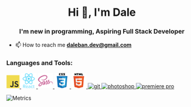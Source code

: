<h1 align="center">Hi 👋, I'm Dale</h1>
<h3 align="center">I'm new in programming, Aspiring Full Stack Developer</h3>

- 📫 How to reach me **daleban.dev@gmail.com**

<h3 align="left">Languages and Tools:</h3>
<p align="left">
  <a
    href="https://developer.mozilla.org/en-US/docs/Web/JavaScript"
    target="_blank"
  >
    <img
      src="https://raw.githubusercontent.com/devicons/devicon/master/icons/javascript/javascript-original.svg"
      alt="javascript"
      width="35"
      height="35"
    />
  </a>
    <a href="https://reactjs.org/" target="_blank">
      <img
        src="https://raw.githubusercontent.com/devicons/devicon/master/icons/react/react-original-wordmark.svg"
        alt="react"
        width="40"
        height="40"
      />
    </a>
      <a href="https://sass-lang.com" target="_blank">
        <img
          src="https://raw.githubusercontent.com/devicons/devicon/master/icons/sass/sass-original.svg"
          alt="sass"
          width="40"
          height="40"
        />
      </a>
    </a>
    <a href="https://www.w3schools.com/css/" target="_blank">
      <img
        src="https://raw.githubusercontent.com/devicons/devicon/master/icons/css3/css3-original-wordmark.svg"
        alt="css3"
        width="40"
        height="40"
      />
      <a href="https://www.w3.org/html/" target="_blank">
        <img
          src="https://raw.githubusercontent.com/devicons/devicon/master/icons/html5/html5-original-wordmark.svg"
          alt="html5"
          width="40"
          height="40"
        />
      </a>
      <a href="https://git-scm.com/" target="_blank">
        <img
          src="https://www.vectorlogo.zone/logos/git-scm/git-scm-icon.svg"
          alt="git"
          width="36"
          height="36"
        />
      </a>
    <a href="https://www.photoshop.com/en" target="_blank">
      <img
        src="https://cdn4.iconfinder.com/data/icons/logos-and-brands/512/23_Photoshop_Adobe_logo_logos-128.png"
        alt="photoshop"
        width="35"
        height="35"
      />
  </a>
    <a href="https://www.adobe.com/sea/products/premiere.html" target="_blank">
      <img
        src="https://cdn4.iconfinder.com/data/icons/adobe-apps/512/Premiere_pro-128.png"
        alt="premiere pro"
        width="42"
        height="42"
      />
  </a>
</p>

![Metrics](https://metrics.lecoq.io/hyamero?template=classic&lines=1&languages=1&isocalendar=1&introduction=1&isocalendar.duration=half-year&languages.limit=8&languages.sections=most-used&languages.colors=github&languages.threshold=0%25&languages.indepth=false&languages.recent.load=300&languages.recent.days=14&introduction.title=true&config.timezone=Asia%2FManila)

